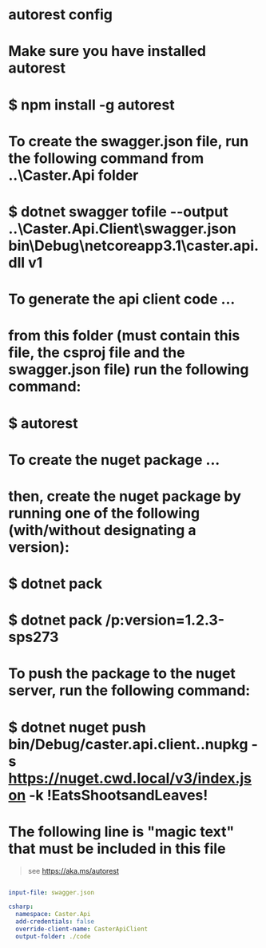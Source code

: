 # autorest config
#
# Make sure you have installed autorest
#     $ npm install -g autorest
#
# To create the swagger.json file, run the following command from ..\Caster.Api folder
#     $ dotnet swagger tofile --output ..\Caster.Api.Client\swagger.json bin\Debug\netcoreapp3.1\caster.api.dll v1
#
# To generate the api client code ...
#   from this folder (must contain this file, the csproj file and the swagger.json file) run the following command:
#     $ autorest
#
# To create the nuget package ...
#   then, create the nuget package by running one of the following (with/without designating a version):
#     $ dotnet pack
#     $ dotnet pack /p:version=1.2.3-sps273
#
# To push the package to the nuget server, run the following command:
#     $ dotnet nuget push bin/Debug/caster.api.client.<version>.nupkg -s https://nuget.cwd.local/v3/index.json -k !EatsShootsandLeaves!

# The following line is "magic text" that must be included in this file
> see https://aka.ms/autorest

``` yaml

input-file: swagger.json

csharp:
  namespace: Caster.Api
  add-credentials: false
  override-client-name: CasterApiClient
  output-folder: ./code

```